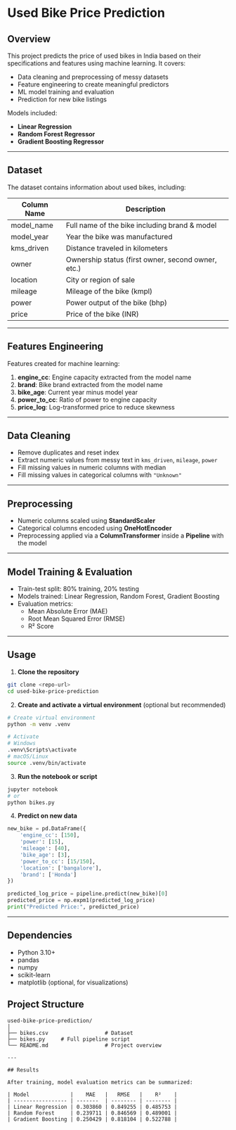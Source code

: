 # Used Bike Price Prediction

## Overview

This project predicts the price of used bikes in India based on their specifications and features using machine learning. It covers:

- Data cleaning and preprocessing of messy datasets
- Feature engineering to create meaningful predictors
- ML model training and evaluation
- Prediction for new bike listings

Models included:

- **Linear Regression**
- **Random Forest Regressor**
- **Gradient Boosting Regressor**

---

## Dataset

The dataset contains information about used bikes, including:

| Column Name   | Description                                      |
|---------------|--------------------------------------------------|
| model_name    | Full name of the bike including brand & model   |
| model_year    | Year the bike was manufactured                   |
| kms_driven    | Distance traveled in kilometers                 |
| owner         | Ownership status (first owner, second owner, etc.) |
| location      | City or region of sale                           |
| mileage       | Mileage of the bike (kmpl)                      |
| power         | Power output of the bike (bhp)                  |
| price         | Price of the bike (INR)                          |

---

## Features Engineering

Features created for machine learning:

1. **engine_cc**: Engine capacity extracted from the model name  
2. **brand**: Bike brand extracted from the model name  
3. **bike_age**: Current year minus model year  
4. **power_to_cc**: Ratio of power to engine capacity  
5. **price_log**: Log-transformed price to reduce skewness  

---

## Data Cleaning

- Remove duplicates and reset index  
- Extract numeric values from messy text in `kms_driven`, `mileage`, `power`  
- Fill missing values in numeric columns with median  
- Fill missing values in categorical columns with `"Unknown"`  

---

## Preprocessing

- Numeric columns scaled using **StandardScaler**  
- Categorical columns encoded using **OneHotEncoder**  
- Preprocessing applied via a **ColumnTransformer** inside a **Pipeline** with the model  

---

## Model Training & Evaluation

- Train-test split: 80% training, 20% testing  
- Models trained: Linear Regression, Random Forest, Gradient Boosting  
- Evaluation metrics:
  - Mean Absolute Error (MAE)
  - Root Mean Squared Error (RMSE)
  - R² Score  

---

## Usage

1. **Clone the repository**  
```bash
git clone <repo-url>
cd used-bike-price-prediction
````

2. **Create and activate a virtual environment** (optional but recommended)

```bash
# Create virtual environment
python -m venv .venv

# Activate
# Windows
.venv\Scripts\activate
# macOS/Linux
source .venv/bin/activate
```


3. **Run the notebook or script**

```bash
jupyter notebook
# or
python bikes.py
```

4. **Predict on new data**

```python
new_bike = pd.DataFrame({
    'engine_cc': [150],
    'power': [15],
    'mileage': [40],
    'bike_age': [3],
    'power_to_cc': [15/150],
    'location': ['bangalore'],
    'brand': ['Honda']
})

predicted_log_price = pipeline.predict(new_bike)[0]
predicted_price = np.expm1(predicted_log_price)
print("Predicted Price:", predicted_price)
```

---

## Dependencies

* Python 3.10+
* pandas
* numpy
* scikit-learn
* matplotlib (optional, for visualizations)

## Project Structure

```
used-bike-price-prediction/
│
├── bikes.csv                  # Dataset
├── bikes.py     # Full pipeline script
└── README.md                  # Project overview

---

## Results

After training, model evaluation metrics can be summarized:

| Model             |    MAE   |   RMSE   |    R²    |
| ----------------- | -------  | -------- | -------- |
| Linear Regression | 0.303860 | 0.849255 | 0.485753 |
| Random Forest     | 0.239711 | 0.846569 | 0.489001 |
| Gradient Boosting | 0.250429 | 0.818104 | 0.522788 |
